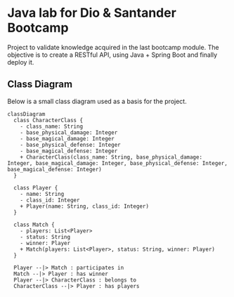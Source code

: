 # Java lab for Dio & Santander Bootcamp
Project to validate knowledge acquired in the last bootcamp module. The objective is to create a RESTful API, using Java + Spring Boot and finally deploy it.

## Class Diagram
Below is a small class diagram used as a basis for the project.

```mermaid
classDiagram
  class CharacterClass {
    - class_name: String
    - base_physical_damage: Integer
    - base_magical_damage: Integer
    - base_physical_defense: Integer
    - base_magical_defense: Integer
    + CharacterClass(class_name: String, base_physical_damage: Integer, base_magical_damage: Integer, base_physical_defense: Integer, base_magical_defense: Integer)
  }

  class Player {
    - name: String
    - class_id: Integer
    + Player(name: String, class_id: Integer)
  }

  class Match {
    - players: List<Player>
    - status: String
    - winner: Player
    + Match(players: List<Player>, status: String, winner: Player)
  }

  Player --|> Match : participates in
  Match --|> Player : has winner
  Player --|> CharacterClass : belongs to
  CharacterClass --|> Player : has players
```
